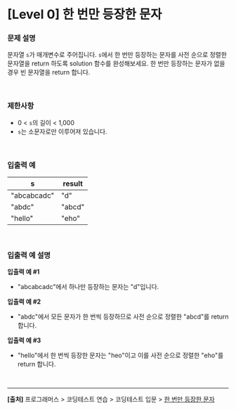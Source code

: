 # [Level 0] 한 번만 등장한 문자

### 문제 설명
문자열 `s`가 매개변수로 주어집니다. `s`에서 한 번만 등장하는 문자를 사전 순으로 정렬한 문자열을 return 하도록 solution 함수를 완성해보세요. 한 번만 등장하는 문자가 없을 경우 빈 문자열을 return 합니다.

<br>

### 제한사항
* 0 < `s`의 길이 < 1,000
* `s`는 소문자로만 이루어져 있습니다.

<br>

### 입출력 예
|s|result|
|---|---|
|"abcabcadc"|"d"|
|"abdc"|"abcd"|
|"hello"|"eho"|

<br>

### 입출력 예 설명
**입출력 예 #1**
* "abcabcadc"에서 하나만 등장하는 문자는 "d"입니다.

**입출력 예 #2**
* "abdc"에서 모든 문자가 한 번씩 등장하므로 사전 순으로 정렬한 "abcd"를 return 합니다.

**입출력 예 #3**
* "hello"에서 한 번씩 등장한 문자는 "heo"이고 이를 사전 순으로 정렬한 "eho"를 return 합니다.

<br>

---
**[출처]** 프로그래머스 > 코딩테스트 연습 > 코딩테스트 입문 > [한 번만 등장한 문자](https://school.programmers.co.kr/learn/courses/30/lessons/120896)